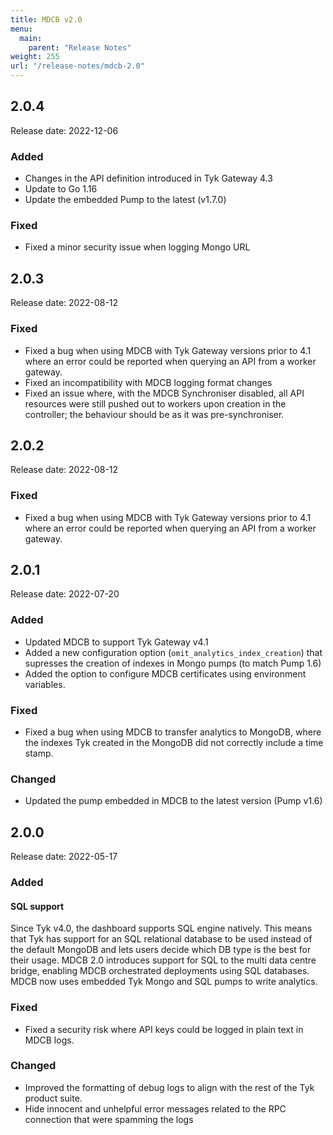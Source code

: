 ```yaml
---
title: MDCB v2.0
menu:
  main:
    parent: "Release Notes"
weight: 255
url: "/release-notes/mdcb-2.0"
---
```

## 2.0.4
Release date: 2022-12-06

### Added
- Changes in the API definition introduced in Tyk Gateway 4.3 
- Update to Go 1.16 
- Update the embedded Pump to the latest (v1.7.0)

### Fixed
- Fixed a minor security issue when logging Mongo URL 

## 2.0.3
Release date: 2022-08-12

### Fixed
- Fixed a bug when using MDCB with Tyk Gateway versions prior to 4.1 where an error could be reported when querying an API from a worker gateway.
- Fixed an incompatibility with MDCB logging format changes
- Fixed an issue where, with the MDCB Synchroniser disabled, all API resources were still pushed out to workers upon creation in the controller; the behaviour should be as it was pre-synchroniser.

## 2.0.2
Release date: 2022-08-12

### Fixed
- Fixed a bug when using MDCB with Tyk Gateway versions prior to 4.1 where an error could be reported when querying an API from a worker gateway.

## 2.0.1
Release date: 2022-07-20

### Added
- Updated MDCB to support Tyk Gateway v4.1
- Added a new configuration option (`omit_analytics_index_creation`) that supresses the creation of indexes in Mongo pumps (to match Pump 1.6)
- Added the option to configure MDCB certificates using environment variables.

### Fixed
- Fixed a bug when using MDCB to transfer analytics to MongoDB, where the indexes Tyk created in the MongoDB did not correctly include a time stamp.

### Changed
- Updated the pump embedded in MDCB to the latest version (Pump v1.6)


## 2.0.0
Release date: 2022-05-17

### Added

#### SQL support
Since Tyk v4.0, the dashboard supports SQL engine natively. This means that Tyk has support for an SQL relational database to be used instead of the default MongoDB and lets users decide which DB type is the best for their usage. MDCB 2.0 introduces support for SQL to the multi data centre bridge, enabling MDCB orchestrated deployments using SQL databases.
MDCB now uses embedded Tyk Mongo and SQL pumps to write analytics. 

### Fixed
- Fixed a security risk where API keys could be logged in plain text in MDCB logs.

### Changed
- Improved the formatting of debug logs to align with the rest of the Tyk product suite.
- Hide innocent and unhelpful error messages related to the RPC connection that were spamming the logs

